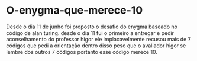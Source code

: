 # O-enygma-que-merece-10
Desde o dia 11 de junho foi proposto o desafio do enygma baseado no código de alan turing. desde o dia 11 fui o primeiro a entregar e pedir aconselhamento do professor higor ele implacavelmente recusou mais de 7 códigos que pedi a orientação dentro disso peso que o avaliador higor se lembre dos outros 7 códigos portanto esse código merece 10.
